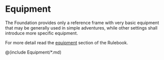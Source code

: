 # Equipment

The Foundation provides only a reference frame with very basic equipment that may
be generally used in simple adventures, while other settings shall introduce more
specific equipment. 

For more detail read the [equipment]($RulebookAddress#equipment) section of the Rulebook.

@(include Equipment/*.md)